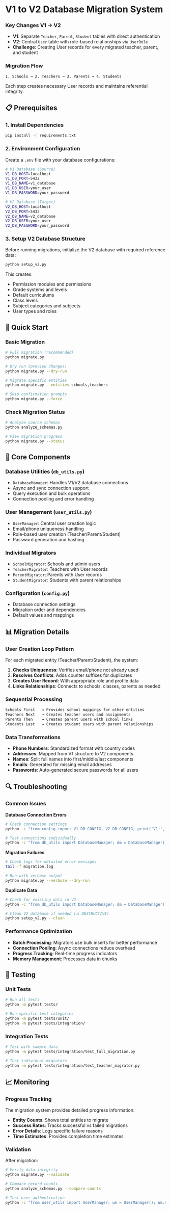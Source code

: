 # V1 to V2 Database Migration System


### Key Changes V1 → V2
- **V1**: Separate `Teacher`, `Parent`, `Student` tables with direct authentication
- **V2**: Central `User` table with role-based relationships via `UserRole`
- **Challenge**: Creating User records for every migrated teacher, parent, and student

### Migration Flow
```
1. Schools → 2. Teachers → 3. Parents → 4. Students
```

Each step creates necessary User records and maintains referential integrity.

## 📋 Prerequisites

### 1. Install Dependencies

```bash
pip install -r requirements.txt
```

### 2. Environment Configuration

Create a `.env` file with your database configurations:

```bash
# V1 Database (Source)
V1_DB_HOST=localhost
V1_DB_PORT=5432
V1_DB_NAME=v1_database
V1_DB_USER=your_user
V1_DB_PASSWORD=your_password

# V2 Database (Target)
V2_DB_HOST=localhost
V2_DB_PORT=5432
V2_DB_NAME=v2_database
V2_DB_USER=your_user
V2_DB_PASSWORD=your_password
```

### 3. Setup V2 Database Structure

Before running migrations, initialize the V2 database with required reference data:

```bash
python setup_v2.py
```

This creates:
- Permission modules and permissions
- Grade systems and levels  
- Default curriculums
- Class levels
- Subject categories and subjects
- User types and roles

## 🚀 Quick Start

### Basic Migration

```bash
# Full migration (recommended)
python migrate.py

# Dry run (preview changes)
python migrate.py --dry-run

# Migrate specific entities
python migrate.py --entities schools,teachers

# Skip confirmation prompts
python migrate.py --force
```

### Check Migration Status

```bash
# Analyze source schemas
python analyze_schemas.py

# View migration progress
python migrate.py --status
```

## 🔧 Core Components

### Database Utilities (`db_utils.py`)
- `DatabaseManager`: Handles V1/V2 database connections
- Async and sync connection support
- Query execution and bulk operations
- Connection pooling and error handling

### User Management (`user_utils.py`)  
- `UserManager`: Central user creation logic
- Email/phone uniqueness handling
- Role-based user creation (Teacher/Parent/Student)
- Password generation and hashing

### Individual Migrators
- `SchoolMigrator`: Schools and admin users
- `TeacherMigrator`: Teachers with User records
- `ParentMigrator`: Parents with User records  
- `StudentMigrator`: Students with parent relationships

### Configuration (`config.py`)
- Database connection settings
- Migration order and dependencies
- Default values and mappings

## 📊 Migration Details

### User Creation Loop Pattern

For each migrated entity (Teacher/Parent/Student), the system:

1. **Checks Uniqueness**: Verifies email/phone not already used
2. **Resolves Conflicts**: Adds counter suffixes for duplicates  
3. **Creates User Record**: With appropriate role and profile data
4. **Links Relationships**: Connects to schools, classes, parents as needed

### Sequential Processing

```bash
Schools First   → Provides school mappings for other entities
Teachers Next   → Creates teacher users and assignments  
Parents Then    → Creates parent users with school links
Students Last   → Creates student users with parent relationships
```

### Data Transformations

- **Phone Numbers**: Standardized format with country codes
- **Addresses**: Mapped from V1 structure to V2 components
- **Names**: Split full names into first/middle/last components
- **Emails**: Generated for missing email addresses
- **Passwords**: Auto-generated secure passwords for all users

## 🔍 Troubleshooting

### Common Issues

**Database Connection Errors**
```bash
# Check connection settings
python -c "from config import V1_DB_CONFIG, V2_DB_CONFIG; print('V1:', V1_DB_CONFIG); print('V2:', V2_DB_CONFIG)"

# Test connections individually  
python -c "from db_utils import DatabaseManager; dm = DatabaseManager(); dm.connect_v1_sync()"
```

**Migration Failures**
```bash
# Check logs for detailed error messages
tail -f migration.log

# Run with verbose output
python migrate.py --verbose --dry-run
```

**Duplicate Data**
```bash
# Check for existing data in V2
python -c "from db_utils import DatabaseManager; dm = DatabaseManager(); print(dm.execute_query('SELECT COUNT(*) FROM \"User\"', db='v2'))"

# Clean V2 database if needed (⚠️ DESTRUCTIVE)
python setup_v2.py --clean
```

### Performance Optimization

- **Batch Processing**: Migrators use bulk inserts for better performance
- **Connection Pooling**: Async connections reduce overhead  
- **Progress Tracking**: Real-time progress indicators
- **Memory Management**: Processes data in chunks

## 🧪 Testing

### Unit Tests
```bash
# Run all tests
python -m pytest tests/

# Run specific test categories
python -m pytest tests/unit/
python -m pytest tests/integration/
```

### Integration Tests  
```bash
# Test with sample data
python -m pytest tests/integration/test_full_migration.py

# Test individual migrators
python -m pytest tests/integration/test_teacher_migrator.py
```

## 📈 Monitoring

### Progress Tracking

The migration system provides detailed progress information:

- **Entity Counts**: Shows total entities to migrate
- **Success Rates**: Tracks successful vs failed migrations  
- **Error Details**: Logs specific failure reasons
- **Time Estimates**: Provides completion time estimates

### Validation

After migration:

```bash
# Verify data integrity
python migrate.py --validate

# Compare record counts
python analyze_schemas.py --compare-counts

# Test user authentication  
python -c "from user_utils import UserManager; um = UserManager(); um.verify_user_login('test@example.com')"
```

